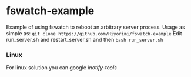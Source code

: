 # fswatch-example
Example of using fswatch to reboot an arbitrary server process. Usage as simple as:
```git clone https://github.com/Hiyorimi/fswatch-example```
Edit run_server.sh and restart_server.sh and then
```bash run_server.sh```

### Linux
For linux solution you can google *inotify-tools*
